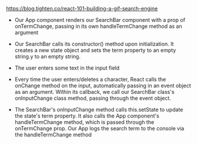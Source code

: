 https://blog.tighten.co/react-101-building-a-gif-search-engine

- Our App component renders our SearchBar component with a prop of onTermChange, passing in its own handleTermChange method as an argument

- Our SearchBar calls its constructor() method upon initialization. It creates a
new state object and sets the term property to an empty string.y to an empty string.

- The user enters some text in the input field

- Every time the user enters/deletes a character, React calls the onChange method on the input, automatically passing in an event object as an argument. Within its callback, we call our SearchBar class's onInputChange class method, passing through the event object.

- The SearchBar's onInputChange method calls this.setState to update the state's term property. It also calls the App component's handleTermChange method, which is passed through the onTermChange prop.
Our App logs the search term to the console via the handleTermChange method
